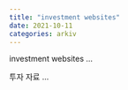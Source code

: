```yaml
---
title: "investment websites"
date: 2021-10-11
categories: arkiv
---
```


investment websites
...

투자 자료
...
